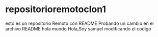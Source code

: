 # repositorioremotoclon1
 esto es un repositorio Remoto con README
 Probando un cambio en el archivo README
 hola mundo
Hola,Soy samuel modificando el codigo
